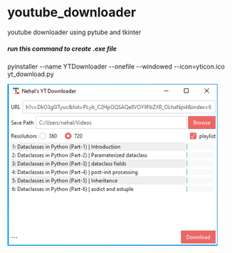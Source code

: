 # youtube_downloader
youtube downloader using pytube and tkinter

##### run this command to create .exe file
pyinstaller --name YTDownloader --onefile --windowed --icon=yticon.ico yt_download.py


<img src="ytdownload.PNG" alt="ytdownload.png">